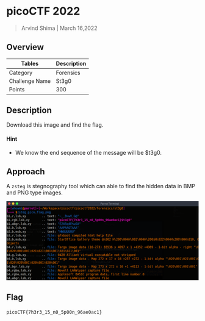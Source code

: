 # picoCTF 2022

> Arvind Shima | March 16,2022

## Overview

| Tables | Description |
| ------ | ----------- |
| Category | Forensics |
| Challenge Name | St3g0 |
| Points | 300 |

## Description

Download this image and find the flag.

#### Hint

- We know the end sequence of the message will be $t3g0.

## Approach

A `zsteg` is stegnography tool which can able to find the hidden data in BMP and PNG type images.

![st3g0](images/stego.png)

## Flag

```
picoCTF{7h3r3_15_n0_5p00n_96ae0ac1}
```
